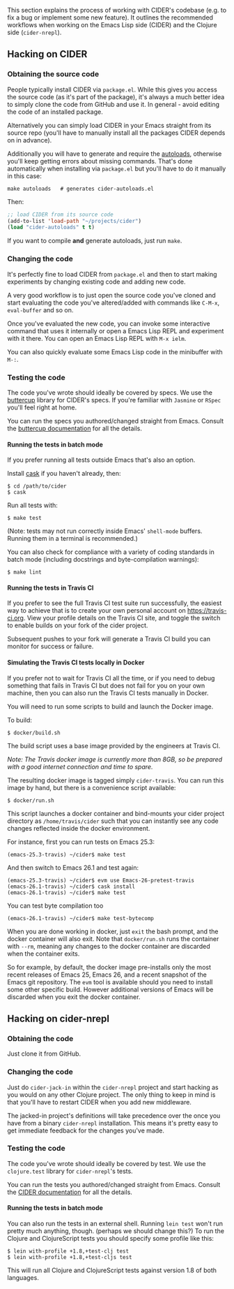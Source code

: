 This section explains the process of working with CIDER's codebase (e.g. to fix
a bug or implement some new feature). It outlines the recommended workflows when
working on the Emacs Lisp side (CIDER) and the Clojure side (`cider-nrepl`).

## Hacking on CIDER

### Obtaining the source code

People typically install CIDER via `package.el`. While this gives you access the
source code (as it's part of the package), it's always a much better idea to
simply clone the code from GitHub and use it. In general - avoid editing the
code of an installed package.

Alternatively you can simply load CIDER in your Emacs straight from its source
repo (you'll have to manually install all the packages CIDER depends on
in advance).

Additionally you will have to generate and require the
[autoloads](https://www.gnu.org/software/emacs/manual/html_node/elisp/Autoload.html),
otherwise you'll keep getting errors about missing commands.  That's done
automatically when installing via `package.el` but you'll have to do it
manually in this case:

```shell
make autoloads   # generates cider-autoloads.el
```

Then:

```el
;; load CIDER from its source code
(add-to-list 'load-path "~/projects/cider")
(load "cider-autoloads" t t)
```

If you want to compile **and** generate autoloads, just run `make`.

### Changing the code

It's perfectly fine to load CIDER from `package.el` and then to start making
experiments by changing existing code and adding new code.

A very good workflow is to just open the source code you've cloned and start
evaluating the code you've altered/added with commands like `C-M-x`,
`eval-buffer` and so on.

Once you've evaluated the new code, you can invoke some interactive command that
uses it internally or open a Emacs Lisp REPL and experiment with it there. You
can open an Emacs Lisp REPL with `M-x ielm`.

You can also quickly evaluate some Emacs Lisp code in the minibuffer with `M-:`.

### Testing the code

The code you've wrote should ideally be covered by specs. We use
the [buttercup](https://github.com/jorgenschaefer/emacs-buttercup) library for
CIDER's specs. If you're familiar with `Jasmine` or `RSpec` you'll feel right at
home.

You can run the specs you authored/changed straight from Emacs. Consult
the
[buttercup documentation](https://github.com/jorgenschaefer/emacs-buttercup/blob/master/docs/running-tests.md) for
all the details.

#### Running the tests in batch mode

If you prefer running all tests outside Emacs that's also an option.

Install [cask](https://github.com/cask/cask) if you haven't
already, then:

```
$ cd /path/to/cider
$ cask
```

Run all tests with:

```
$ make test
```

(Note: tests may not run correctly inside Emacs' `shell-mode` buffers. Running
them in a terminal is recommended.)

You can also check for compliance with a variety of coding standards in batch mode (including docstrings and byte-compilation warnings):

```
$ make lint
```

#### Running the tests in Travis CI

If you prefer to see the full Travis CI test suite run successfully, the easiest
way to achieve that is to create your own personal account on
https://travis-ci.org. View your profile details on the Travis CI site, and
toggle the switch to enable builds on your fork of the cider project.

Subsequent pushes to your fork will generate a Travis CI build you can monitor
for success or failure.

#### Simulating the Travis CI tests locally in Docker

If you prefer not to wait for Travis CI all the time, or if you need to debug
something that fails in Travis CI but does not fail for you on your own machine,
then you can also run the Travis CI tests manually in Docker.

You will need to run some scripts to build and launch the Docker image.

To build:

```
$ docker/build.sh
```

The build script uses a base image provided by the engineers at Travis CI.

*Note: The Travis docker image is currently more than 8GB, so be prepared with a
good internet connection and time to spare.*

The resulting docker image is tagged simply `cider-travis`. You can run this
image by hand, but there is a convenience script available:

```
$ docker/run.sh
```

This script launches a docker container and bind-mounts your cider project
directory as `/home/travis/cider` such that you can instantly see any code
changes reflected inside the docker environment.

For instance, first you can run tests on Emacs 25.3:

```
(emacs-25.3-travis) ~/cider$ make test
```

And then switch to Emacs 26.1 and test again:

```
(emacs-25.3-travis) ~/cider$ evm use Emacs-26-pretest-travis
(emacs-26.1-travis) ~/cider$ cask install
(emacs-26.1-travis) ~/cider$ make test
```

You can test byte compilation too

```
(emacs-26.1-travis) ~/cider$ make test-bytecomp
```

When you are done working in docker, just `exit` the bash prompt, and the docker
container will also exit. Note that `docker/run.sh` runs the container with
`--rm`, meaning any changes to the docker container are discarded when the
container exits.

So for example, by default, the docker image pre-installs only the most recent
releases of Emacs 25, Emacs 26, and a recent snapshot of the Emacs git
repository. The `evm` tool is available should you need to install some other
specific build. However additional versions of Emacs will be discarded when
you exit the docker container.

## Hacking on cider-nrepl

### Obtaining the code

Just clone it from GitHub.

### Changing the code

Just do `cider-jack-in` within the `cider-nrepl` project and start hacking as
you would on any other Clojure project.  The only thing to keep in mind is that
you'll have to restart CIDER when you add new middleware.

The jacked-in project's definitions will take precedence over the once you have
from a binary `cider-nrepl` installation. This means it's pretty easy to get
immediate feedback for the changes you've made.

### Testing the code

The code you've wrote should ideally be covered by test. We use the
`clojure.test` library for `cider-nrepl`'s tests.

You can run the tests you authored/changed straight from Emacs. Consult the
[CIDER documentation](running_tests.md) for all the details.

#### Running the tests in batch mode

You can also run the tests in an external shell. Running `lein test` won't run
pretty much anything, though. (perhaps we should change this?) To run the
Clojure and ClojureScript tests you should specify some profile like this:

```
$ lein with-profile +1.8,+test-clj test
$ lein with-profile +1.8,+test-cljs test
```

This will run all Clojure and ClojureScript tests against version 1.8 of both
languages.
